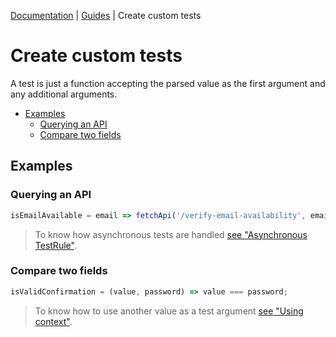 [Documentation](../README.md) | [Guides](./README.md) | Create custom tests

# Create custom tests

A test is just a function accepting the parsed value as the first argument and any additional arguments.

- [Examples](#examples)
  - [Querying an API](#querying-an-api)
  - [Compare two fields](#compare-two-fields)

## Examples

### Querying an API

```js
isEmailAvailable = email => fetchApi('/verify-email-availability', email);
```

> To know how asynchronous tests are handled [see "Asynchronous TestRule"](asynchronous-test-rule.md).

### Compare two fields

```js
isValidConfirmation = (value, password) => value === password;
```

> To know how to use another value as a test argument [see "Using context"](using-context.md).
